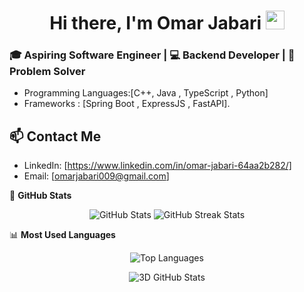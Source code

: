 <h1 align="center">Hi there, I'm Omar Jabari <img src="https://media.giphy.com/media/hvRJCLFzcasrR4ia7z/giphy.gif" width="30px"></h1>

### 🎓 Aspiring Software Engineer | 💻 Backend Developer | 🧩 Problem Solver

- Programming Languages:[C++, Java , TypeScript , Python]
- Frameworks : [Spring Boot , ExpressJS , FastAPI].
## 📫 Contact Me

- LinkedIn: [https://www.linkedin.com/in/omar-jabari-64aa2b282/]
- Email: [omarjabari009@gmail.com]



🌟 **GitHub Stats**

<p align="center"> <img src="https://github-readme-stats.vercel.app/api?username=omarjabari007&show_icons=true&theme=radical" alt="GitHub Stats" /> <img src="https://github-readme-streak-stats.herokuapp.com/?user=omarjabari007&theme=radical" alt="GitHub Streak Stats" /> </p>


📊 **Most Used Languages**
<p align="center"> <img src="https://github-readme-stats.vercel.app/api/top-langs/?username=omarjabari007&layout=compact&theme=radical" alt="Top Languages" /> </p>

<p align="center">
  <img src="https://github-readme-stats.vercel.app/api?username=omarjabari007&show_icons=true&theme=radical&hide_border=true" alt="3D GitHub Stats" />
</p>






